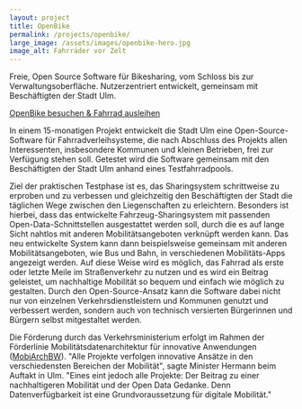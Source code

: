 ```yaml
---
layout: project
title: OpenBike
permalink: /projects/openbike/
large_image: /assets/images/openbike-hero.jpg
image_alt: Fahrräder vor Zelt
---
```


Freie, Open Source Software für Bikesharing, vom Schloss bis zur Verwaltungsoberfläche. Nutzerzentriert entwickelt, gemeinsam mit Beschäftigten der Stadt Ulm.

<a class="usa-button" href="https://openbike.ulm.dev">OpenBike besuchen &amp; Fahrrad ausleihen</a>

In einem 15-monatigen Projekt entwickelt die Stadt Ulm eine Open-Source-Software für Fahrradverleihsysteme, die nach Abschluss des Projekts allen Interessenten, insbesondere Kommunen und kleinen Betrieben, frei zur Verfügung stehen soll. Getestet wird die Software gemeinsam mit den Beschäftigten der Stadt Ulm anhand eines Testfahrradpools.

Ziel der praktischen Testphase ist es, das Sharingsystem schrittweise zu erproben und zu verbessen und gleichzeitig den Beschäftigten der Stadt die täglichen Wege zwischen den Liegenschaften zu erleichtern. Besonders ist hierbei, dass das entwickelte Fahrzeug-Sharingsystem mit passenden Open-Data-Schnittstellen ausgestattet werden soll, durch die es auf lange Sicht nahtlos mit anderen Mobilitätsangeboten verknüpft werden kann. Das neu entwickelte System kann dann beispielsweise gemeinsam mit anderen Mobilitätsangeboten, wie Bus und Bahn, in verschiedenen Mobilitäts-Apps angezeigt werden. Auf diese Weise wird es möglich, das Fahrrad als erste oder letzte Meile im Straßenverkehr zu nutzen und es wird ein Beitrag geleistet, um nachhaltige Mobilität so bequem und einfach wie möglich zu gestalten. Durch den Open-Source-Ansatz kann die Software dabei nicht nur von einzelnen Verkehrsdienstleistern und Kommunen genutzt und verbessert werden, sondern auch von technisch versierten Bürgerinnen und Bürgern selbst mitgestaltet werden.

Die Förderung durch das Verkehrsministerium erfolgt im Rahmen der Förderlinie Mobilitätsdatenarchitektur für innovative Anwendungen ([MobiArchBW](https://vm.baden-wuerttemberg.de/de/service/presse/pressemitteilung/pid/verkehrsministerium-foerdert-innovative-nutzung-von-mobilitaetsdaten-zur-verkehrssteuerung-und-entla/)). "Alle Projekte verfolgen innovative Ansätze in den verschiedensten Bereichen der Mobilität", sagte Minister Hermann beim Auftakt in Ulm. "Eines eint jedoch alle Projekte: Der Beitrag zu einer nachhaltigeren Mobilität und der Open Data Gedanke. Denn Datenverfügbarkeit ist eine Grundvoraussetzung für digitale Mobilität."